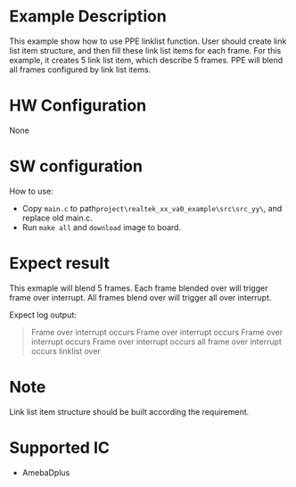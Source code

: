 #  Example Description

This example show how to use PPE linklist function. User should create link list item structure, and then fill these link list items for each frame. For this example, it creates 5 link list item, which describe 5 frames. PPE will blend all frames configured by link list items. 

# HW Configuration

None

#  SW configuration

How to use:
* Copy `main.c` to path`project\realtek_xx_va0_example\src\src_yy\`, and replace old main.c.
* Run `make all` and `download` image to board.

#  Expect result

This exmaple will blend 5 frames. Each frame blended over will trigger frame over interrupt. All frames blend over 
will trigger all over interrupt. 

Expect log output: 
> Frame over interrupt occurs
> Frame over interrupt occurs
> Frame over interrupt occurs
> Frame over interrupt occurs
> all frame over interrupt occurs
> linklist over

#  Note

Link list item structure should be built according the requirement.

#  Supported IC

* AmebaDplus


